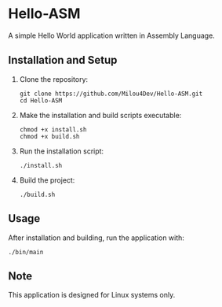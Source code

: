 # Hello-ASM

A simple Hello World application written in Assembly Language.

## Installation and Setup

1. Clone the repository:
   ```
   git clone https://github.com/Milou4Dev/Hello-ASM.git
   cd Hello-ASM
   ```

2. Make the installation and build scripts executable:
   ```
   chmod +x install.sh
   chmod +x build.sh
   ```

3. Run the installation script:
   ```
   ./install.sh
   ```

4. Build the project:
   ```
   ./build.sh
   ```

## Usage

After installation and building, run the application with:
```
./bin/main
```

## Note

This application is designed for Linux systems only.

